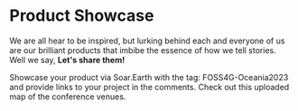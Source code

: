 # Product Showcase
We are all hear to be inspired, but lurking behind each and everyone of us are our brilliant products that imbibe the essence of how we tell stories. <br />
Well we say, **Let's share them!**<br />

Showcase your product via Soar.Earth with the tag: FOSS4G-Oceania2023 and provide links to your project in the comments. Check out this uploaded map of the conference venues.
